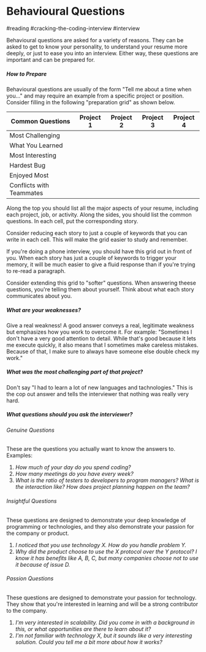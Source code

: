 # Behavioural Questions
#reading #cracking-the-coding-interview #interview

Behavioural questions are asked for a variety of reasons. They can be asked to get to know your personality, to understand your resume more deeply, or just to ease you into an interview. Either way, these questions are important and can be prepared for.

##### How to Prepare
Behavioural questions are usually of the form "Tell me about a time when you..." and may require an example from a specific project or position. Consider filling in the following "preparation grid" as shown below.

|Common Questions|Project 1|Project 2|Project 3|Project 4|
|---|---|---|---|---|
|Most Challenging|   |   |   |   |
|What You Learned|   |   |   |   |
|Most Interesting|   |   |   |   |
|Hardest Bug|   |   |   |   |
|Enjoyed Most|   |   |   |   |
|Conflicts with Teammates|   |   |   |   |

Along the top you should list all the major aspects of your resume, including each project, job, or activity. Along the sides, you should list the common questions. In each cell, put the corresponding story.

Consider reducing each story to just a couple of keywords that you can write in each cell. This will make the grid easier to study and remember.

If you're doing a phone interview, you should have this grid out in front of you. When each story has just a couple of keywords to trigger your memory, it will be much easier to give a fluid response than if you're trying to re-read a paragraph.

Consider extending this grid to "softer" questions. When answering theese questions, you're telling them about yourself. Think about what each story communicates about you.

##### What are your weaknesses?
Give a real weakness! A good answer conveys a real, legitimate weakness but emphasizes how you work to overcome it. For example: "Sometimes I don't have a very good attention to detail. While that's good because it lets me execute quickly, it also means that I sometimes make careless mistakes. Because of that, I make sure to always have someone else double check my work."

##### What was the most challenging part of that project?
Don't say "I had to learn a lot of new languages and tachnologies." This is the cop out answer and tells the interviewer that nothing was really very hard.

##### What questions should you ask the interviewer?

###### Genuine Questions
These are the questions you actually want to know the answers to. Examples:
1. *How much of your day do you spend coding?*
2. *How many meetings do you have every week?*
3. *What is the ratio of testers to developers to program managers? What is the interaction like? How does project planning happen on the team?*

###### Insightful Questions
These questions are designed to demonstrate your deep knowledge of programming or technologies, and they also demonstrate your passion for the company or product.
1. *I noticed that you use technology X. How do you handle problem Y.*
2. *Why did the product choose to use the X protocol over the Y protocol? I know it has benefits like A, B, C, but many companies choose not to use it because of issue D.*

###### Passion Questions
These questions are designed to demonstrate your passion for technology. They show that you're interested in learning and will be a strong contributor to the company.
1. *I'm very interested in scalability. Did you come in with a background in this, or what opportunities are there to learn about it?*
2. *I'm not familiar with technology X, but it sounds like a very interesting solution. Could you tell me a bit more about how it works?*